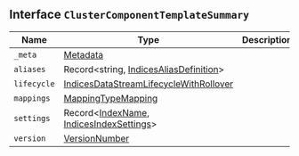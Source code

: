 ## Interface `ClusterComponentTemplateSummary`

| Name | Type | Description |
| - | - | - |
| `_meta` | [Metadata](./Metadata.md) | &nbsp; |
| `aliases` | Record<string, [IndicesAliasDefinition](./IndicesAliasDefinition.md)> | &nbsp; |
| `lifecycle` | [IndicesDataStreamLifecycleWithRollover](./IndicesDataStreamLifecycleWithRollover.md) | &nbsp; |
| `mappings` | [MappingTypeMapping](./MappingTypeMapping.md) | &nbsp; |
| `settings` | Record<[IndexName](./IndexName.md), [IndicesIndexSettings](./IndicesIndexSettings.md)> | &nbsp; |
| `version` | [VersionNumber](./VersionNumber.md) | &nbsp; |
